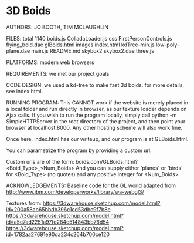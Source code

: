 3D Boids
==============
AUTHORS: JO BOOTH, TIM MCLAUGHLIN

FILES:
total 1140
boids.js
ColladaLoader.js
css
FirstPersonControls.js
flying_boid.dae
glBoids.html
images
index.html
kdTree-min.js
low-poly-plane.dae
main.js
README.md
skybox2
skybox2.dae
three.js

PLATFORMS:
modern web browsers

REQUIREMENTS:
we met our project goals

CODE DESIGN:
we used a kd-tree to make fast 3d boids. for more details, see index.html.

RUNNING PROGRAM:
This CANNOT work if the website is merely placed in a local folder and run directly in browser, as our texture loader depends on Ajax calls. If you wish to run the program locally, simply call python -m SimpleHTTPServer in the root directory of the project, and then point your browser at localhost:8000. Any other hosting scheme will also work fine.

Once here, index.html has our writeup, and our program is at GLBoids.html.

You can parametrize the program by providing a custom url.

Custom urls are of the form: boids.com/GLBoids.html?<Boid_Type>_<Num_Boids>
And you can supply either 'planes' or 'birds' for <Boid_Type> (no quotes) and any positive integer for <Num_Boids>.

ACKNOWLEDGEMENTS:
Baseline code for the GL world adapted from
  http://www.ibm.com/developerworks/library/wa-webgl3/

Textures from:
https://3dwarehouse.sketchup.com/model.html?id=200a58ab65bbdb396c1cd53dbc9f7b8e
https://3dwarehouse.sketchup.com/model.html?id=a5e7ad2251a97fd284c514843bb76d54
https://3dwarehouse.sketchup.com/model.html?id=1782aa27691e90da234c264b700ce120

